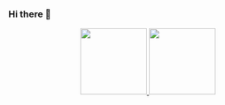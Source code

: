 ### Hi there 👋


<div align="center">
  <a href="http://luhcs.vercel.app">
  <img height="120em" src="https://github-readme-stats.vercel.app/api?username=luhcs&show_icons=true&theme=synthwave&include_all_commits=true&count_private=true"/>
  <img height="120em" src="https://github-readme-stats.vercel.app/api/top-langs/?username=luhcs&layout=compact&langs_count=7&theme=synthwave"/>
</div>
